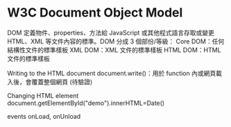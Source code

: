 # W3C Document Object Model
DOM 定義物件、properties、方法給 JavaScript 或其他程式語言存取或變更 HTML、XML 等文件內容的標準。DOM 分成 3 個部份/等級：
Core DOM：任何結構性文件的標準樣板
XML DOM：XML 文件的標準樣板
HTML DOM：HTML 文件的標準樣板

Writing to the HTML document
document.write()：用於 function 內或網頁載入後，會覆蓋整個網頁 (待驗證)

Changing HTML element
document.getElementById("demo").innerHTML=Date()

events
onLoad, onUnload
